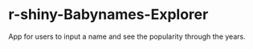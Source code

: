 # r-shiny-Babynames-Explorer
App for users to input a name and see the popularity through the years.
